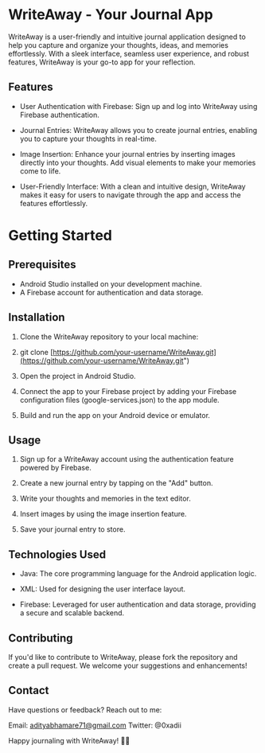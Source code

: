 # WriteAway - Your Journal App

WriteAway is a user-friendly and intuitive journal application designed to help you capture and organize your thoughts, ideas, and memories effortlessly. With a sleek interface, seamless user experience, and robust features, WriteAway is your go-to app for your reflection.

## Features
* User Authentication with Firebase: Sign up and log into WriteAway using Firebase authentication.

* Journal Entries: WriteAway allows you to create journal entries, enabling you to capture your thoughts in real-time.

* Image Insertion: Enhance your journal entries by inserting images directly into your thoughts. Add visual elements to make your memories come to life.

* User-Friendly Interface: With a clean and intuitive design, WriteAway makes it easy for users to navigate through the app and access the features effortlessly.

# Getting Started
## Prerequisites
* Android Studio installed on your development machine.
* A Firebase account for authentication and data storage.

## Installation
1. Clone the WriteAway repository to your local machine:
2. git clone [https://github.com/your-username/WriteAway.git](https://github.com/your-username/WriteAway.git")
3. Open the project in Android Studio.

4. Connect the app to your Firebase project by adding your Firebase configuration files (google-services.json) to the app module.

5. Build and run the app on your Android device or emulator.

## Usage
1. Sign up for a WriteAway account using the authentication feature powered by Firebase.

2. Create a new journal entry by tapping on the "Add" button.

3. Write your thoughts and memories in the text editor.

4. Insert images by using the image insertion feature.

5. Save your journal entry to store.

## Technologies Used
* Java: The core programming language for the Android application logic.

* XML: Used for designing the user interface layout.

* Firebase: Leveraged for user authentication and data storage, providing a secure and scalable backend.

## Contributing
If you'd like to contribute to WriteAway, please fork the repository and create a pull request. We welcome your suggestions and enhancements!

## Contact
Have questions or feedback? Reach out to me:

Email: adityabhamare71@gmail.com
Twitter: @0xadii

Happy journaling with WriteAway! 📖✨
